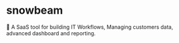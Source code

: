 # snowbeam

💠 A SaaS tool for building IT Workflows, Managing customers data, advanced dashboard and reporting.
